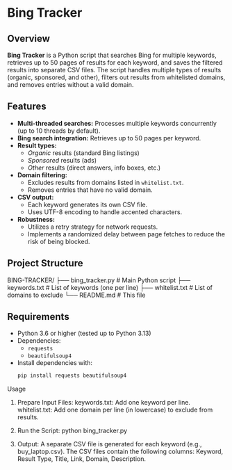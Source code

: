 # Bing Tracker

## Overview

**Bing Tracker** is a Python script that searches Bing for multiple keywords, retrieves up to 50 pages of results for each keyword, and saves the filtered results into separate CSV files. The script handles multiple types of results (organic, sponsored, and other), filters out results from whitelisted domains, and removes entries without a valid domain.

## Features

- **Multi-threaded searches:** Processes multiple keywords concurrently (up to 10 threads by default).
- **Bing search integration:** Retrieves up to 50 pages per keyword.
- **Result types:**
  - *Organic* results (standard Bing listings)
  - *Sponsored* results (ads)
  - *Other* results (direct answers, info boxes, etc.)
- **Domain filtering:**
  - Excludes results from domains listed in `whitelist.txt`.
  - Removes entries that have no valid domain.
- **CSV output:**
  - Each keyword generates its own CSV file.
  - Uses UTF-8 encoding to handle accented characters.
- **Robustness:**
  - Utilizes a retry strategy for network requests.
  - Implements a randomized delay between page fetches to reduce the risk of being blocked.

## Project Structure
BING-TRACKER/ 
├── bing_tracker.py # Main Python script 
├── keywords.txt # List of keywords (one per line) 
├── whitelist.txt # List of domains to exclude 
└── README.md # This file

## Requirements

- Python 3.6 or higher (tested up to Python 3.13)
- Dependencies:
  - `requests`
  - `beautifulsoup4`
- Install dependencies with:
  ```bash
  pip install requests beautifulsoup4

Usage
1. Prepare Input Files:
keywords.txt: Add one keyword per line.
whitelist.txt: Add one domain per line (in lowercase) to exclude from results.

2. Run the Script:
python bing_tracker.py

3. Output:
A separate CSV file is generated for each keyword (e.g., buy_laptop.csv).
The CSV files contain the following columns: Keyword, Result Type, Title, Link, Domain, Description.
